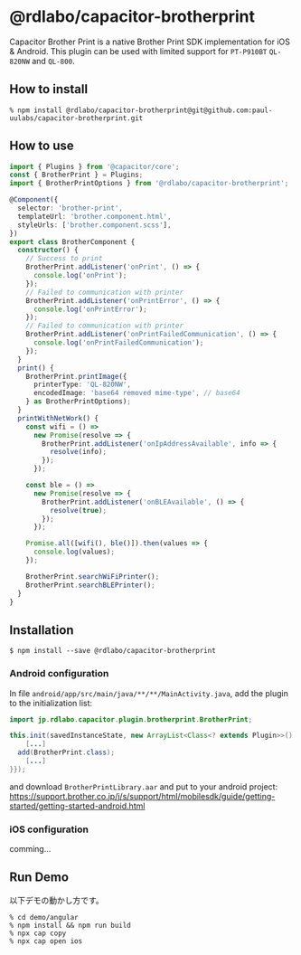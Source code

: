 # @rdlabo/capacitor-brotherprint

Capacitor Brother Print is a native Brother Print SDK implementation for iOS & Android. This plugin can be used with limited support for `PT-P910BT` `QL-820NW` and `QL-800`.

## How to install

```
% npm install @rdlabo/capacitor-brotherprint@git@github.com:paul-uulabs/capacitor-brotherprint.git
```

## How to use

```typescript
import { Plugins } from '@capacitor/core';
const { BrotherPrint } = Plugins;
import { BrotherPrintOptions } from '@rdlabo/capacitor-brotherprint';

@Component({
  selector: 'brother-print',
  templateUrl: 'brother.component.html',
  styleUrls: ['brother.component.scss'],
})
export class BrotherComponent {
  constructor() {
    // Success to print
    BrotherPrint.addListener('onPrint', () => {
      console.log('onPrint');
    });
    // Failed to communication with printer
    BrotherPrint.addListener('onPrintError', () => {
      console.log('onPrintError');
    });
    // Failed to communication with printer
    BrotherPrint.addListener('onPrintFailedCommunication', () => {
      console.log('onPrintFailedCommunication');
    });
  }
  print() {
    BrotherPrint.printImage({
      printerType: 'QL-820NW',
      encodedImage: 'base64 removed mime-type', // base64
    } as BrotherPrintOptions);
  }
  printWithNetWork() {
    const wifi = () =>
      new Promise(resolve => {
        BrotherPrint.addListener('onIpAddressAvailable', info => {
          resolve(info);
        });
      });

    const ble = () =>
      new Promise(resolve => {
        BrotherPrint.addListener('onBLEAvailable', () => {
          resolve(true);
        });
      });

    Promise.all([wifi(), ble()]).then(values => {
      console.log(values);
    });

    BrotherPrint.searchWiFiPrinter();
    BrotherPrint.searchBLEPrinter();
  }
}
```

## Installation

```
$ npm install --save @rdlabo/capacitor-brotherprint
```

### Android configuration

In file `android/app/src/main/java/**/**/MainActivity.java`, add the plugin to the initialization list:

```java
import jp.rdlabo.capacitor.plugin.brotherprint.BrotherPrint;

this.init(savedInstanceState, new ArrayList<Class<? extends Plugin>>() {{
    [...]
  add(BrotherPrint.class);
    [...]
}});
```

and download `BrotherPrintLibrary.aar` and put to your android project:
https://support.brother.co.jp/j/s/support/html/mobilesdk/guide/getting-started/getting-started-android.html

### iOS configuration

comming...

## Run Demo

以下デモの動かし方です。

```
% cd demo/angular
% npm install && npm run build
% npx cap copy
% npx cap open ios
```
